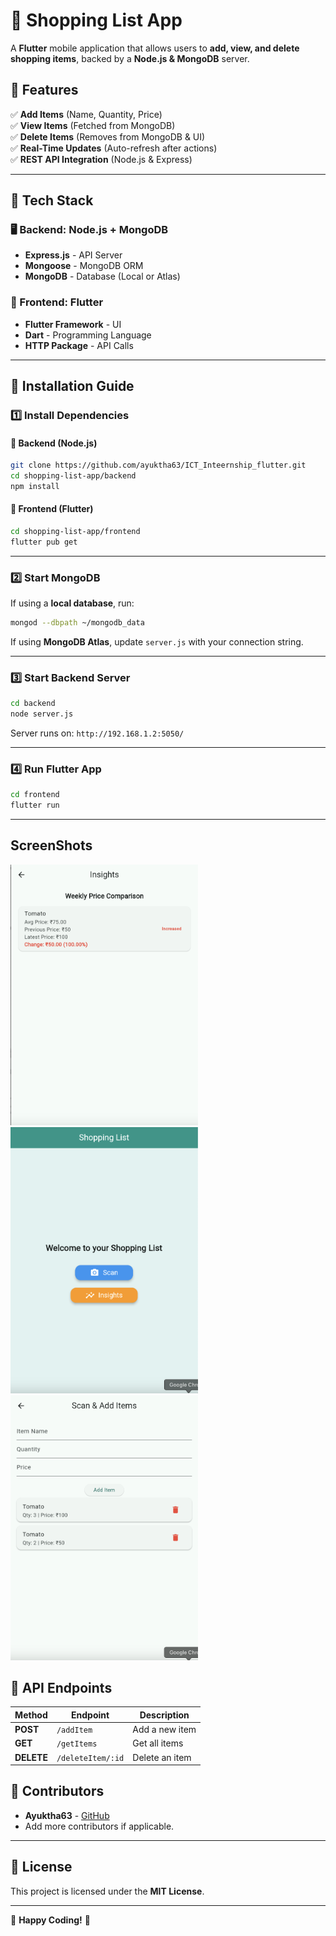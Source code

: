 # 🛒 Shopping List App

A **Flutter** mobile application that allows users to **add, view, and delete shopping items**, backed by a **Node.js & MongoDB** server.

## 📌 Features
✅ **Add Items** (Name, Quantity, Price)  
✅ **View Items** (Fetched from MongoDB)  
✅ **Delete Items** (Removes from MongoDB & UI)  
✅ **Real-Time Updates** (Auto-refresh after actions)  
✅ **REST API Integration** (Node.js & Express)

---

## 🚀 Tech Stack

### 🖥️ Backend: Node.js + MongoDB
- **Express.js** - API Server
- **Mongoose** - MongoDB ORM
- **MongoDB** - Database (Local or Atlas)

### 📱 Frontend: Flutter
- **Flutter Framework** - UI
- **Dart** - Programming Language
- **HTTP Package** - API Calls

---

## 📌 Installation Guide

### 1️⃣ Install Dependencies

#### 📌 Backend (Node.js)
```sh
git clone https://github.com/ayuktha63/ICT_Inteernship_flutter.git
cd shopping-list-app/backend
npm install
```

#### 📌 Frontend (Flutter)
```sh
cd shopping-list-app/frontend
flutter pub get
```

---

### 2️⃣ Start MongoDB
If using a **local database**, run:
```sh
mongod --dbpath ~/mongodb_data
```
If using **MongoDB Atlas**, update `server.js` with your connection string.

---

### 3️⃣ Start Backend Server
```sh
cd backend
node server.js
```
Server runs on: `http://192.168.1.2:5050/`

---

### 4️⃣ Run Flutter App
```sh
cd frontend
flutter run
```

---
## ScreenShots
<img src="https://github.com/ayuktha63/ICT_Inteernship_flutter/blob/main/Screenshots/InsightsPage.png" width="300"> <img src="https://github.com/ayuktha63/ICT_Inteernship_flutter/blob/main/Screenshots/MainPage.png" width="300"> <img src="https://github.com/ayuktha63/ICT_Inteernship_flutter/blob/main/Screenshots/ScanPage.png" width="300">


## 📌 API Endpoints

| Method | Endpoint | Description |
|--------|----------|------------|
| **POST** | `/addItem` | Add a new item |
| **GET** | `/getItems` | Get all items |
| **DELETE** | `/deleteItem/:id` | Delete an item |


## 📌 Contributors
- **Ayuktha63** - [GitHub](https://github.com/ayuktha63)
- Add more contributors if applicable.

---

## 📌 License
This project is licensed under the **MIT License**.

---

🎉 **Happy Coding!** 🚀